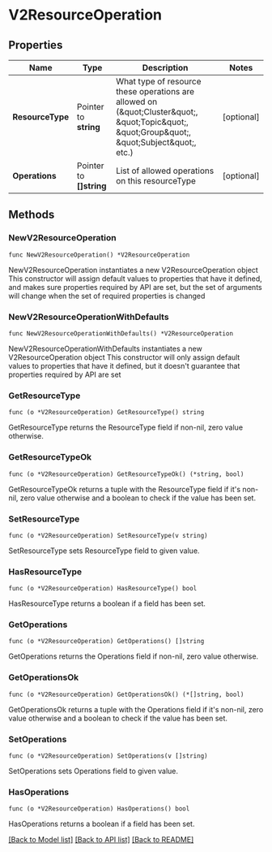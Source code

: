 # V2ResourceOperation

## Properties

Name | Type | Description | Notes
------------ | ------------- | ------------- | -------------
**ResourceType** | Pointer to **string** | What type of resource these operations are allowed on (\&quot;Cluster\&quot;, \&quot;Topic\&quot;, \&quot;Group\&quot;, \&quot;Subject\&quot;, etc.) | [optional] 
**Operations** | Pointer to **[]string** | List of allowed operations on this resourceType | [optional] 

## Methods

### NewV2ResourceOperation

`func NewV2ResourceOperation() *V2ResourceOperation`

NewV2ResourceOperation instantiates a new V2ResourceOperation object
This constructor will assign default values to properties that have it defined,
and makes sure properties required by API are set, but the set of arguments
will change when the set of required properties is changed

### NewV2ResourceOperationWithDefaults

`func NewV2ResourceOperationWithDefaults() *V2ResourceOperation`

NewV2ResourceOperationWithDefaults instantiates a new V2ResourceOperation object
This constructor will only assign default values to properties that have it defined,
but it doesn't guarantee that properties required by API are set

### GetResourceType

`func (o *V2ResourceOperation) GetResourceType() string`

GetResourceType returns the ResourceType field if non-nil, zero value otherwise.

### GetResourceTypeOk

`func (o *V2ResourceOperation) GetResourceTypeOk() (*string, bool)`

GetResourceTypeOk returns a tuple with the ResourceType field if it's non-nil, zero value otherwise
and a boolean to check if the value has been set.

### SetResourceType

`func (o *V2ResourceOperation) SetResourceType(v string)`

SetResourceType sets ResourceType field to given value.

### HasResourceType

`func (o *V2ResourceOperation) HasResourceType() bool`

HasResourceType returns a boolean if a field has been set.

### GetOperations

`func (o *V2ResourceOperation) GetOperations() []string`

GetOperations returns the Operations field if non-nil, zero value otherwise.

### GetOperationsOk

`func (o *V2ResourceOperation) GetOperationsOk() (*[]string, bool)`

GetOperationsOk returns a tuple with the Operations field if it's non-nil, zero value otherwise
and a boolean to check if the value has been set.

### SetOperations

`func (o *V2ResourceOperation) SetOperations(v []string)`

SetOperations sets Operations field to given value.

### HasOperations

`func (o *V2ResourceOperation) HasOperations() bool`

HasOperations returns a boolean if a field has been set.


[[Back to Model list]](../README.md#documentation-for-models) [[Back to API list]](../README.md#documentation-for-api-endpoints) [[Back to README]](../README.md)


